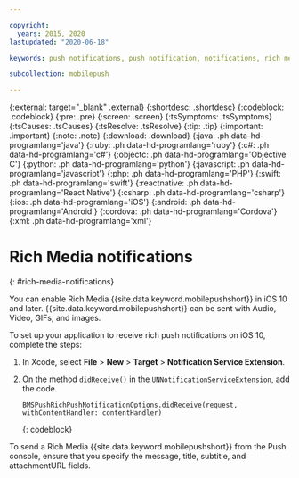 ```yaml
---

copyright:
  years: 2015, 2020
lastupdated: "2020-06-18"

keywords: push notifications, push notification, notifications, rich media notification

subcollection: mobilepush

---
```


{:external: target="_blank" .external}
{:shortdesc: .shortdesc}
{:codeblock: .codeblock}
{:pre: .pre}
{:screen: .screen}
{:tsSymptoms: .tsSymptoms}
{:tsCauses: .tsCauses}
{:tsResolve: .tsResolve}
{:tip: .tip}
{:important: .important}
{:note: .note}
{:download: .download}
{:java: .ph data-hd-programlang='java'}
{:ruby: .ph data-hd-programlang='ruby'}
{:c#: .ph data-hd-programlang='c#'}
{:objectc: .ph data-hd-programlang='Objective C'}
{:python: .ph data-hd-programlang='python'}
{:javascript: .ph data-hd-programlang='javascript'}
{:php: .ph data-hd-programlang='PHP'}
{:swift: .ph data-hd-programlang='swift'}
{:reactnative: .ph data-hd-programlang='React Native'}
{:csharp: .ph data-hd-programlang='csharp'}
{:ios: .ph data-hd-programlang='iOS'}
{:android: .ph data-hd-programlang='Android'}
{:cordova: .ph data-hd-programlang='Cordova'}
{:xml: .ph data-hd-programlang='xml'}

# Rich Media notifications
{: #rich-media-notifications}

You can enable Rich Media {{site.data.keyword.mobilepushshort}} in iOS 10 and later. {{site.data.keyword.mobilepushshort}} can be sent with Audio, Video, GIFs, and images. 

To set up your application to receive rich push notifications on iOS 10, complete the steps:  

1. In Xcode, select **File** > **New** > **Target** > **Notification Service Extension**.
1. On the method `didReceive()` in the `UNNotificationServiceExtension`, add the code.

   ```
   BMSPushRichPushNotificationOptions.didReceive(request, withContentHandler: contentHandler)
   ```
   {: codeblock}	

To send a Rich Media {{site.data.keyword.mobilepushshort}} from the Push console, ensure that you specify the message, title, subtitle, and attachmentURL fields.
